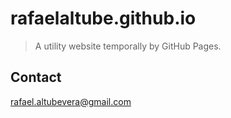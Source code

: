 # rafaelaltube.github.io

> A utility website temporally by GitHub Pages.  


## Contact

rafael.altubevera@gmail.com
